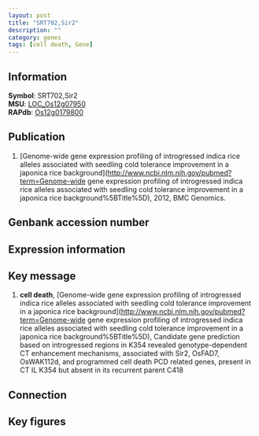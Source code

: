```yaml
---
layout: post
title: "SRT702,Sir2"
description: ""
category: genes
tags: [cell death, Gene]
---
```


## Information
__Symbol__: SRT702,Sir2  
__MSU__: [LOC_Os12g07950](http://rice.plantbiology.msu.edu/cgi-bin/ORF_infopage.cgi?orf=LOC_Os12g07950)  
__RAPdb__: [Os12g0179800](http://rapdb.dna.affrc.go.jp/viewer/gbrowse_details/irgsp1?name=Os12g0179800)  

## Publication
1. [Genome-wide gene expression profiling of introgressed indica rice alleles associated with seedling cold tolerance improvement in a japonica rice background](http://www.ncbi.nlm.nih.gov/pubmed?term=Genome-wide gene expression profiling of introgressed indica rice alleles associated with seedling cold tolerance improvement in a japonica rice background%5BTitle%5D), 2012, BMC Genomics.

## Genbank accession number

## Expression information

## Key message
1. __cell death__, [Genome-wide gene expression profiling of introgressed indica rice alleles associated with seedling cold tolerance improvement in a japonica rice background](http://www.ncbi.nlm.nih.gov/pubmed?term=Genome-wide gene expression profiling of introgressed indica rice alleles associated with seedling cold tolerance improvement in a japonica rice background%5BTitle%5D),  Candidate gene prediction based on introgressed regions in K354 revealed genotype-dependent CT enhancement mechanisms, associated with Sir2, OsFAD7, OsWAK112d, and programmed cell death PCD related genes, present in CT IL K354 but absent in its recurrent parent C418

## Connection

## Key figures


